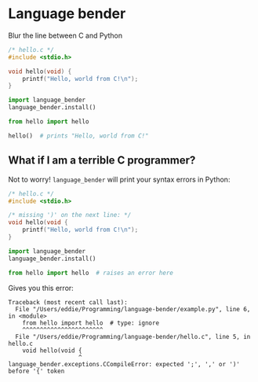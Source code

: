 # Language bender

Blur the line between C and Python

```c
/* hello.c */
#include <stdio.h>

void hello(void) {
    printf("Hello, world from C!\n");
}
```

```python
import language_bender
language_bender.install()

from hello import hello

hello()  # prints "Hello, world from C!"
```

## What if I am a terrible C programmer?

Not to worry! `language_bender` will print your syntax errors in Python:

```c
/* hello.c */
#include <stdio.h>

/* missing ')' on the next line: */
void hello(void {
    printf("Hello, world from C!\n");
}
```

```python
import language_bender
language_bender.install()

from hello import hello  # raises an error here
```

Gives you this error:

```
Traceback (most recent call last):
  File "/Users/eddie/Programming/language-bender/example.py", line 6, in <module>
    from hello import hello  # type: ignore
    ^^^^^^^^^^^^^^^^^^^^^^^
  File "/Users/eddie/Programming/language-bender/hello.c", line 5, in hello.c
    void hello(void {
                    ^
language_bender.exceptions.CCompileError: expected ';', ',' or ')' before '{' token
```
